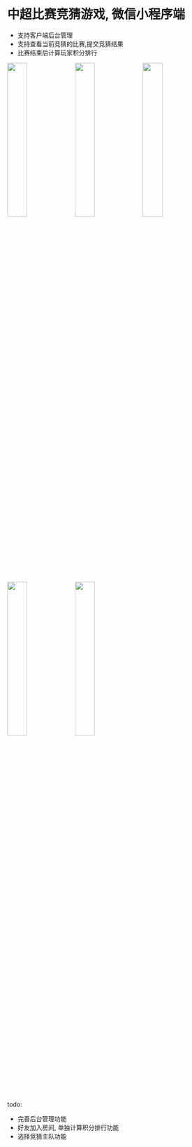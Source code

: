 # 中超比赛竞猜游戏, 微信小程序端

* 支持客户端后台管理
* 支持查看当前竞猜的比赛,提交竞猜结果
* 比赛结束后计算玩家积分排行


<img src="https://github.com/uiiang/guoan-guess-cms/blob/master/images/home.png" width="30%" />  <img src="https://github.com/uiiang/guoan-guess-cms/blob/master/images/ranking.png" width="30%" />  <img src="https://github.com/uiiang/guoan-guess-cms/blob/master/images/my.png" width="30%" />

<img src="https://github.com/uiiang/guoan-guess-cms/blob/master/images/matchelevel.png" width="30%" />  <img src="https://github.com/uiiang/guoan-guess-cms/blob/master/images/matchschedules.png" width="30%" />


todo:
  * 完善后台管理功能
  * 好友加入房间, 单独计算积分排行功能
  * 选择竞猜主队功能